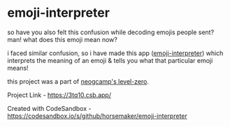 # emoji-interpreter

so have you also felt this confusion while decoding emojis people sent? man! what does this emoji mean now? 

i faced similar confusion, so i have made this app ([emoji-interpreter](https://3tq10.csb.app/)) which interprets the meaning of an emoji & tells you what that particular emoji means!

this project was a part of [neogcamp's level-zero](https://www.youtube.com/playlist?list=PLzvhQUIpvvuj5KPnyPyWsvgyzNkX_ACPA).

Project Link - https://3tq10.csb.app/


Created with CodeSandbox - https://codesandbox.io/s/github/horsemaker/emoji-interpreter
